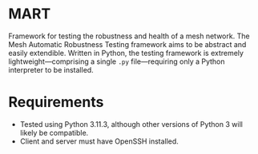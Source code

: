 # MART
Framework for testing the robustness and health of a mesh network. The Mesh Automatic Robustness Testing framework aims to be abstract and easily extendible. Written in Python, the testing framework is extremely lightweight—comprising a single `.py` file—requiring only a Python interpreter to be installed.

# Requirements
- Tested using Python 3.11.3, although other versions of Python 3 will likely be compatible.
- Client and server must have OpenSSH installed.
